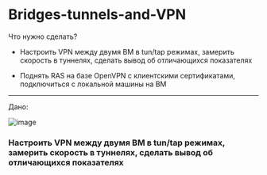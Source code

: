 # Bridges-tunnels-and-VPN

Что нужно сделать?

- Настроить VPN между двумя ВМ в tun/tap режимах, замерить скорость в туннелях, сделать вывод об отличающихся показателях

- Поднять RAS на базе OpenVPN с клиентскими сертификатами, подключиться с локальной машины на ВМ

---

Дано:

![image](https://github.com/user-attachments/assets/3432dae8-03f9-429a-ac4f-44c82b37f084)


### Настроить VPN между двумя ВМ в tun/tap режимах, замерить скорость в туннелях, сделать вывод об отличающихся показателях
